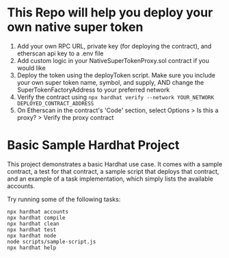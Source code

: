 # This Repo will help you deploy your own native super token

1) Add your own RPC URL, private key (for deploying the contract), and etherscan api key to a .env file
2) Add custom logic in your NativeSuperTokenProxy.sol contract if you would like
3) Deploy the token using the deployToken script. Make sure you include your own super token name, symbol, and supply, AND change the SuperTokenFactoryAddress to your preferred network
4) Verify the contract using ```npx hardhat verify --network YOUR_NETWORK DEPLOYED_CONTRACT_ADDRESS```
5) On Etherscan in the contract's 'Code' section, select Options > Is this a proxy? > Verify the proxy contract 


# Basic Sample Hardhat Project

This project demonstrates a basic Hardhat use case. It comes with a sample contract, a test for that contract, a sample script that deploys that contract, and an example of a task implementation, which simply lists the available accounts.

Try running some of the following tasks:

```shell
npx hardhat accounts
npx hardhat compile
npx hardhat clean
npx hardhat test
npx hardhat node
node scripts/sample-script.js
npx hardhat help
```
